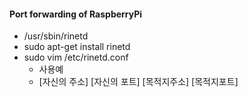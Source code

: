 
#### Port forwarding of RaspberryPi
  - /usr/sbin/rinetd
  - sudo apt-get install rinetd 
  - sudo vim /etc/rinetd.conf
    - 사용예
    - [자신의 주소] [자신의 포트] [목적지주소] [목적지포트] 
    
    
